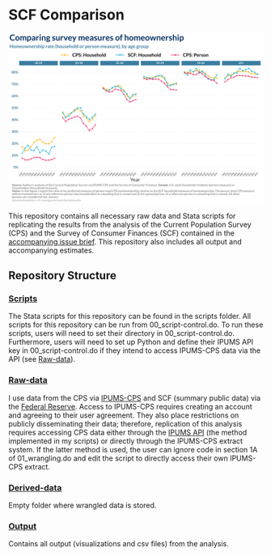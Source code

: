 # SCF Comparison
![](https://github.com/jamesohawkins/SCF-Comparison/blob/main/Output/own_surveyXage.png)

This repository contains all necessary raw data and Stata scripts for replicating the results from the analysis of the Current Population Survey (CPS) and the Survey of Consumer Finances (SCF) contained in the [accompanying issue brief](https://youngamericans.berkeley.edu/2024/05/scf-comparison/). This repository also includes all output and accompanying estimates.

## Repository Structure

### [Scripts](https://github.com/jamesohawkins/SCF-Comparison/tree/main/Scripts)
The Stata scripts for this repository can be found in the scripts folder. All scripts for this repository can be run from 00_script-control.do. To run these scripts, users will need to set their directory in 00_script-control.do. Furthermore, users will need to set up Python and define their IPUMS API key in 00_script-control.do if they intend to access IPUMS-CPS data via the API (see [Raw-data](#raw-data)).

### [Raw-data](https://github.com/jamesohawkins/SCF-Comparison/tree/main/Raw-Data)
I use data from the CPS via [IPUMS-CPS](https://cps.ipums.org/cps/) and SCF (summary public data) via the [Federal Reserve](https://www.federalreserve.gov/econres/scfindex.htm). Access to IPUMS-CPS requires creating an account and agreeing to their user agreement. They also place restrictions on publicly disseminating their data; therefore, replication of this analysis requires accessing CPS data either through the [IPUMS API](https://developer.ipums.org/docs/v2/apiprogram/) (the method implemented in my scripts) or directly through the IPUMS-CPS extract system. If the latter method is used, the user can ignore code in section 1A of 01_wrangling.do and edit the script to directly access their own IPUMS-CPS extract.

### [Derived-data](https://github.com/jamesohawkins/SCF-Comparison/tree/main/Derived-Data)
Empty folder where wrangled data is stored.

### [Output](https://github.com/jamesohawkins/SCF-Comparison/tree/main/Output)
Contains all output (visualizations and csv files) from the analysis.
